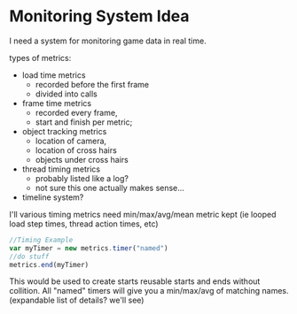 # Monitoring System Idea

I need a system for monitoring game data in real time.

types of metrics:
- load time metrics 
    - recorded before the first frame
    - divided into calls
- frame time metrics 
    - recorded every frame, 
    - start and finish per metric; 
- object tracking metrics 
    - location of camera, 
    - location of cross hairs
    - objects under cross hairs
- thread timing metrics 
    - probably listed like a log?
    - not sure this one actually makes sense...
- timeline system?

I'll various timing metrics need min/max/avg/mean metric kept (ie looped load step times, thread action times, etc)

```js
//Timing Example
var myTimer = new metrics.timer("named")
//do stuff
metrics.end(myTimer)
```
This would be used to create starts reusable starts and ends without collition. All "named" timers will give you a min/max/avg of matching names. (expandable list of details? we'll see)
